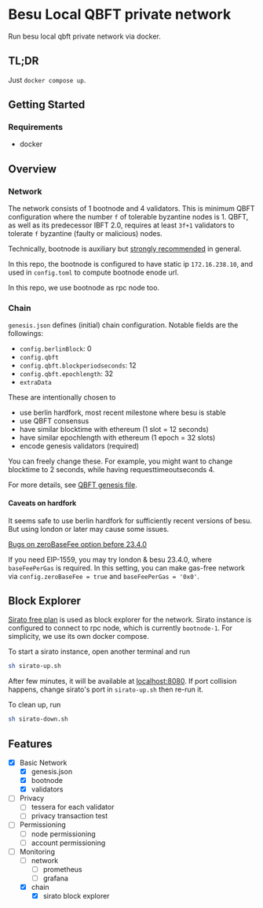 # Besu Local QBFT private network

Run besu local qbft private network via docker.

## TL;DR

Just `docker compose up`.

## Getting Started

### Requirements

- docker

## Overview

### Network

The network consists of 1 bootnode and 4 validators.
This is minimum QBFT configuration where the number `f` of tolerable byzantine nodes is 1.
QBFT, as well as its predecessor IBFT 2.0, requires at least `3f+1` validators to tolerate `f` byzantine (faulty or malicious) nodes.

Technically, bootnode is auxiliary but [strongly recommended](https://github.com/ConsenSys/quorum-kubernetes#production-network-guidelines) in general.

In this repo, the bootnode is configured to have static ip `172.16.238.10`, and used in `config.toml` to compute bootnode enode url.

In this repo, we use bootnode as rpc node too.

### Chain

`genesis.json` defines (initial) chain configuration. Notable fields are the followings:

- `config.berlinBlock`: 0
- `config.qbft`
- `config.qbft.blockperiodseconds`: 12
- `config.qbft.epochlength`: 32
- `extraData`

These are intentionally chosen to

- use berlin hardfork, most recent milestone where besu is stable
- use QBFT consensus
- have similar blocktime with ethereum (1 slot = 12 seconds)
- have similar epochlength with ethereum (1 epoch = 32 slots)
- encode genesis validators (required)

You can freely change these. For example, you might want to change blocktime to 2 seconds, while having requesttimeoutseconds 4.

For more details, see [QBFT genesis file](https://besu.hyperledger.org/en/stable/private-networks/how-to/configure/consensus/qbft/?h=qbft#genesis-file).

#### Caveats on hardfork

It seems safe to use berlin hardfork for sufficiently recent versions of besu. But using london or later may cause some issues.

[Bugs on zeroBaseFee option before 23.4.0](https://github.com/hyperledger/besu/blob/main/CHANGELOG.md#2340)

If you need EIP-1559, you may try london & besu 23.4.0, where `baseFeePerGas` is required.
In this setting, you can make gas-free network via `config.zeroBaseFee = true` and `baseFeePerGas = '0x0'`.

## Block Explorer

[Sirato free plan](https://github.com/web3labs/sirato-free) is used as block explorer for the network.
Sirato instance is configured to connect to rpc node, which is currently `bootnode-1`.
For simplicity, we use its own docker compose.

To start a sirato instance, open another terminal and run

```Bash
sh sirato-up.sh
```

After few minutes, it will be available at [localhost:8080](http://localhost:8080).
If port collision happens, change sirato's port in `sirato-up.sh` then re-run it.

To clean up, run

```Bash
sh sirato-down.sh
```

## Features

- [x] Basic Network
  - [x] genesis.json
  - [x] bootnode
  - [x] validators
- [ ] Privacy
  - [ ] tessera for each validator
  - [ ] privacy transaction test
- [ ] Permissioning
  - [ ] node permissioning
  - [ ] account permissioning
- [ ] Monitoring
  - [ ] network
    - [ ] prometheus
    - [ ] grafana
  - [x] chain
    - [x] sirato block explorer
